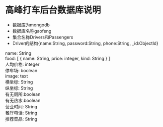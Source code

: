 高峰打车后台数据库说明  
=========
+ 数据库为mongodb  
+ 数据库名称gaofeng  
+ 集合名称Drivers和Passengers  
+ Driver的结构{name:String, password:String, phone:String, \_id:ObjectId}  


name: String  
food: [ { name: String, price: integer, kind: String } ]  
人均价格: integer  
停车场: boolean  
image: text  
横坐标: String  
纵坐标: String  
有无厕所:boolean  
有无热水:boolean  
营业时间: String  
餐厅电话: String  
推荐菜品: String  
